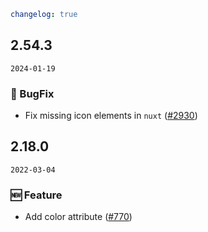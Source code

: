 ```yaml
changelog: true
```

## 2.54.3

`2024-01-19`

### 🐛 BugFix

- Fix missing icon elements in `nuxt` ([#2930](https://github.com/arco-design/arco-design-vue/pull/2930))


## 2.18.0

`2022-03-04`

### 🆕 Feature

- Add color attribute ([#770](https://github.com/arco-design/arco-design-vue/pull/770))

